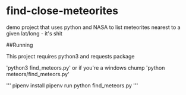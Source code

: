 # find-close-meteorites
demo project that uses python and NASA to list meteorites nearest to a given lat/long - it's shit

##Running

This project requires python3 and requests package

'python3 find_meteors.py'
or if you're a windows chump 'python meteors/find_meteors.py'

'''
pipenv install
pipenv run python find_meteors.py
'''
